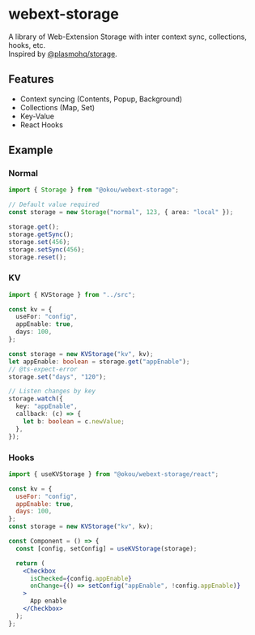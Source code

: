 # webext-storage

A library of Web-Extension Storage with inter context sync, collections, hooks, etc.  
Inspired by [@plasmohq/storage](https://github.com/PlasmoHQ/storage).

## Features

- Context syncing (Contents, Popup, Background)
- Collections (Map, Set)
- Key-Value
- React Hooks

## Example

### Normal

```ts
import { Storage } from "@okou/webext-storage";

// Default value required
const storage = new Storage("normal", 123, { area: "local" });

storage.get();
storage.getSync();
storage.set(456);
storage.setSync(456);
storage.reset();
```

### KV

```ts
import { KVStorage } from "../src";

const kv = {
  useFor: "config",
  appEnable: true,
  days: 100,
};

const storage = new KVStorage("kv", kv);
let appEnable: boolean = storage.get("appEnable");
// @ts-expect-error
storage.set("days", "120");

// Listen changes by key
storage.watch({
  key: "appEnable",
  callback: (c) => {
    let b: boolean = c.newValue;
  },
});
```

### Hooks

```jsx
import { useKVStorage } from "@okou/webext-storage/react";

const kv = {
  useFor: "config",
  appEnable: true,
  days: 100,
};
const storage = new KVStorage("kv", kv);

const Component = () => {
  const [config, setConfig] = useKVStorage(storage);

  return (
    <Checkbox
      isChecked={config.appEnable}
      onChange={() => setConfig("appEnable", !config.appEnable)}
    >
      App enable
    </Checkbox>
  );
};
```
